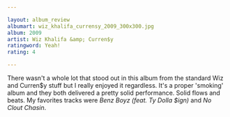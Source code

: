 ```yaml
---

layout: album_review
albumart: wiz_khalifa_currensy_2009_300x300.jpg
album: 2009
artist: Wiz Khalifa &amp; Curren$y
ratingword: Yeah!
rating: 4

---
```


There wasn't a whole lot that stood out in this album from the standard Wiz and Curren$y stuff but I really enjoyed it regardless. It's a proper 'smoking' album and they both delivered a pretty solid performance. Solid flows and beats. My favorites tracks were *Benz Boyz (feat. Ty Dolla $ign)* and *No Clout Chasin*.
